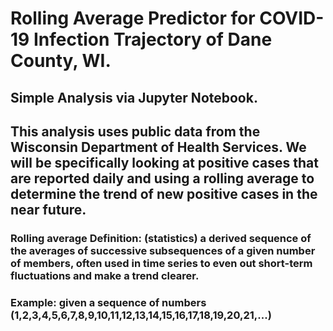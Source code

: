 ﻿ # Rolling Average Predictor for COVID-19 Infection Trajectory of Dane County, WI.
  ## Simple Analysis via Jupyter Notebook.
  ## This analysis uses public data from the Wisconsin Department of Health Services. We will be specifically looking at positive cases that are reported daily and using a rolling average to determine the trend of new positive cases in the near future. 
  ### Rolling average Definition: (statistics) a derived sequence of the averages of successive subsequences of a given number of members, often used in time series to even out short-term fluctuations and make a trend clearer. 
  ### Example: given a sequence of numbers (1,2,3,4,5,6,7,8,9,10,11,12,13,14,15,16,17,18,19,20,21,...)
  
